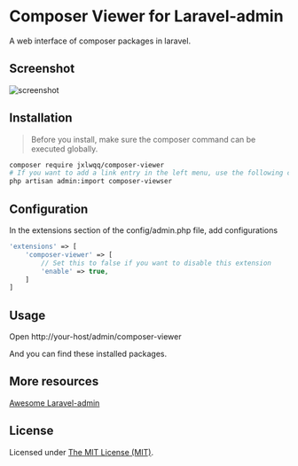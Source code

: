 # Composer Viewer for Laravel-admin

A web interface of composer packages in laravel.



## Screenshot

![screenshot](https://user-images.githubusercontent.com/2421068/46718077-a7fadc00-cc9c-11e8-9219-c8a2bac1219e.png)


## Installation

> Before you install, make sure the composer command can be executed globally.

```bash
composer require jxlwqq/composer-viewer
# If you want to add a link entry in the left menu, use the following command to import
php artisan admin:import composer-viewser
```

## Configuration

In the extensions section of the config/admin.php file, add configurations

```php
'extensions' => [
    'composer-viewer' => [
        // Set this to false if you want to disable this extension
        'enable' => true,
    ]
]
```

## Usage
Open http://your-host/admin/composer-viewer

And you can find these installed packages.

## More resources

[Awesome Laravel-admin](https://github.com/jxlwqq/awesome-laravel-admin)

## License

Licensed under [The MIT License (MIT)](LICENSE).

